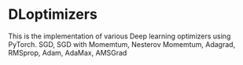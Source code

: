 # DLoptimizers
This is the implementation of various Deep learning optimizers using PyTorch.
SGD,
SGD with Momemtum,
Nesterov Momemtum,
Adagrad,
RMSprop,
Adam,
AdaMax,
AMSGrad
